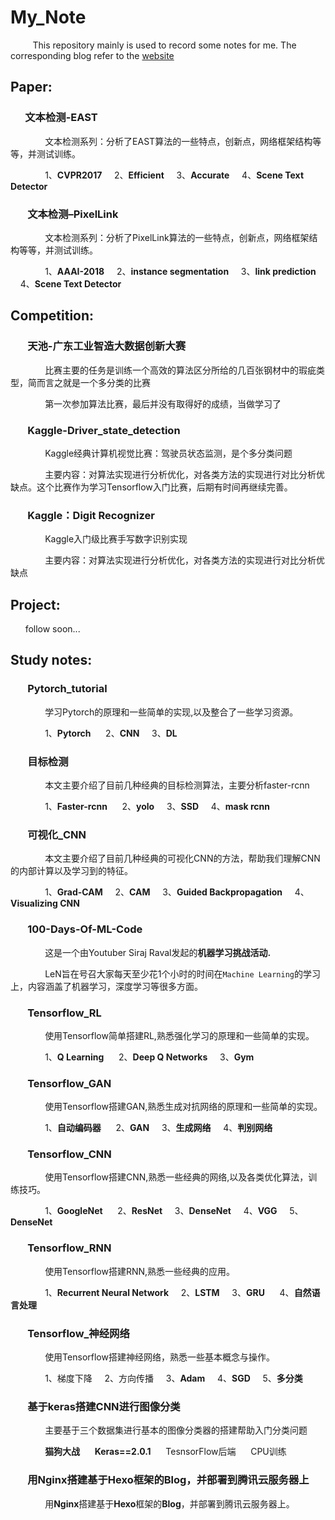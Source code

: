 # My_Note

&#160;&#160;&#160;&#160;&#160;&#160;&#160;&#160; This repository mainly is used to record some notes for me. The corresponding blog refer to the [website](http://weijiawu.com.cn/)

## **Paper:**

### &#160;&#160;&#160;&#160;&#160;&#160;**文本检测-EAST**

&#160;&#160;&#160;&#160;&#160;&#160;&#160;&#160;&#160;&#160;&#160;&#160;&#160;&#160;文本检测系列：分析了EAST算法的一些特点，创新点，网络框架结构等等，并测试训练。

&#160;&#160;&#160;&#160;&#160;&#160;&#160;&#160;&#160;&#160;&#160;&#160;&#160;&#160;1、**CVPR2017**   &#160;&#160;&#160;&#160;2、**Efficient**&#160;&#160;&#160;&#160; 3、**Accurate**  &#160;&#160;&#160;&#160;4、**Scene Text Detector** 

### &#160;&#160;&#160;&#160;&#160;&#160; **文本检测–PixelLink**

&#160;&#160;&#160;&#160;&#160;&#160;&#160;&#160;&#160;&#160;&#160;&#160;&#160;&#160;文本检测系列：分析了PixelLink算法的一些特点，创新点，网络框架结构等等，并测试训练。

&#160;&#160;&#160;&#160;&#160;&#160;&#160;&#160;&#160;&#160;&#160;&#160;&#160;&#160;1、**AAAI-2018**   &#160;&#160;&#160;&#160;2、**instance segmentation**&#160;&#160;&#160;&#160; 3、**link prediction**  &#160;&#160;&#160;&#160;4、**Scene Text Detector** 

## **Competition:**

### &#160;&#160;&#160;&#160;&#160;&#160; **天池-广东工业智造大数据创新大赛**

&#160;&#160;&#160;&#160;&#160;&#160;&#160;&#160;&#160;&#160;&#160;&#160;&#160;&#160;比赛主要的任务是训练一个高效的算法区分所给的几百张钢材中的瑕疵类型，简而言之就是一个多分类的比赛

&#160;&#160;&#160;&#160;&#160;&#160;&#160;&#160;&#160;&#160;&#160;&#160;&#160;&#160;第一次参加算法比赛，最后并没有取得好的成绩，当做学习了


### &#160;&#160;&#160;&#160;&#160;&#160; **Kaggle-Driver_state_detection**

&#160;&#160;&#160;&#160;&#160;&#160;&#160;&#160;&#160;&#160;&#160;&#160;&#160;&#160;Kaggle经典计算机视觉比赛：驾驶员状态监测，是个多分类问题

&#160;&#160;&#160;&#160;&#160;&#160;&#160;&#160;&#160;&#160;&#160;&#160;&#160;&#160;主要内容：对算法实现进行分析优化，对各类方法的实现进行对比分析优缺点。这个比赛作为学习Tensorflow入门比赛，后期有时间再继续完善。

### &#160;&#160;&#160;&#160;&#160;&#160; **Kaggle：Digit Recognizer**

&#160;&#160;&#160;&#160;&#160;&#160;&#160;&#160;&#160;&#160;&#160;&#160;&#160;&#160;Kaggle入门级比赛手写数字识别实现

&#160;&#160;&#160;&#160;&#160;&#160;&#160;&#160;&#160;&#160;&#160;&#160;&#160;&#160;主要内容：对算法实现进行分析优化，对各类方法的实现进行对比分析优缺点

## **Project:**

&#160;&#160;&#160;&#160;&#160;&#160;follow soon...


## **Study notes:**

### &#160;&#160;&#160;&#160;&#160;&#160; **Pytorch_tutorial**

&#160;&#160;&#160;&#160;&#160;&#160;&#160;&#160;&#160;&#160;&#160;&#160;&#160;&#160;学习Pytorch的原理和一些简单的实现,以及整合了一些学习资源。

&#160;&#160;&#160;&#160;&#160;&#160;&#160;&#160;&#160;&#160;&#160;&#160;&#160;&#160;1、**Pytorch** &#160;&#160;&#160;&#160; 2、**CNN** &#160;&#160;&#160;&#160;3、**DL** 


### &#160;&#160;&#160;&#160;&#160;&#160; **目标检测**

&#160;&#160;&#160;&#160;&#160;&#160;&#160;&#160;&#160;&#160;&#160;&#160;&#160;&#160;本文主要介绍了目前几种经典的目标检测算法，主要分析faster-rcnn

&#160;&#160;&#160;&#160;&#160;&#160;&#160;&#160;&#160;&#160;&#160;&#160;&#160;&#160;1、**Faster-rcnn**   &#160;&#160;&#160;&#160;  2、**yolo**&#160;&#160;&#160;&#160; 3、**SSD**  &#160;&#160;&#160;&#160;4、**mask rcnn** 


### &#160;&#160;&#160;&#160;&#160;&#160; **可视化_CNN**

&#160;&#160;&#160;&#160;&#160;&#160;&#160;&#160;&#160;&#160;&#160;&#160;&#160;&#160;本文主要介绍了目前几种经典的可视化CNN的方法，帮助我们理解CNN的内部计算以及学习到的特征。

&#160;&#160;&#160;&#160;&#160;&#160;&#160;&#160;&#160;&#160;&#160;&#160;&#160;&#160;1、**Grad-CAM**   &#160;&#160;&#160;&#160;2、**CAM**&#160;&#160;&#160;&#160; 3、**Guided Backpropagation**  &#160;&#160;&#160;&#160;4、**Visualizing CNN** 


### &#160;&#160;&#160;&#160;&#160;&#160; **100-Days-Of-ML-Code**

&#160;&#160;&#160;&#160;&#160;&#160;&#160;&#160;&#160;&#160;&#160;&#160;&#160;&#160;这是一个由Youtuber Siraj Raval发起的**机器学习挑战活动.**

&#160;&#160;&#160;&#160;&#160;&#160;&#160;&#160;&#160;&#160;&#160;&#160;&#160;&#160;LeN旨在号召大家每天至少花1个小时的时间在`Machine Learning`的学习上，内容涵盖了机器学习，深度学习等很多方面。


### &#160;&#160;&#160;&#160;&#160;&#160; **Tensorflow_RL**

&#160;&#160;&#160;&#160;&#160;&#160;&#160;&#160;&#160;&#160;&#160;&#160;&#160;&#160;使用Tensorflow简单搭建RL,熟悉强化学习的原理和一些简单的实现。

&#160;&#160;&#160;&#160;&#160;&#160;&#160;&#160;&#160;&#160;&#160;&#160;&#160;&#160;1、**Q Learning** &#160;&#160;&#160;&#160; 2、**Deep Q Networks** &#160;&#160;&#160;&#160;3、**Gym** 


### &#160;&#160;&#160;&#160;&#160;&#160; **Tensorflow_GAN**

&#160;&#160;&#160;&#160;&#160;&#160;&#160;&#160;&#160;&#160;&#160;&#160;&#160;&#160;使用Tensorflow搭建GAN,熟悉生成对抗网络的原理和一些简单的实现。

&#160;&#160;&#160;&#160;&#160;&#160;&#160;&#160;&#160;&#160;&#160;&#160;&#160;&#160;1、**自动编码器** &#160;&#160;&#160;&#160; 2、**GAN**&#160;&#160;&#160;&#160;  3、**生成网络**&#160;&#160;&#160;&#160;  4、**判别网络** 


### &#160;&#160;&#160;&#160;&#160;&#160; **Tensorflow_CNN**

&#160;&#160;&#160;&#160;&#160;&#160;&#160;&#160;&#160;&#160;&#160;&#160;&#160;&#160;使用Tensorflow搭建CNN,熟悉一些经典的网络,以及各类优化算法，训练技巧。

&#160;&#160;&#160;&#160;&#160;&#160;&#160;&#160;&#160;&#160;&#160;&#160;&#160;&#160;1、**GoogleNet** &#160;&#160;&#160;&#160; 2、**ResNet**&#160;&#160;&#160;&#160; 3、**DenseNet**&#160;&#160;&#160;&#160; 4、**VGG**&#160;&#160;&#160;&#160; 5、**DenseNet**

### &#160;&#160;&#160;&#160;&#160;&#160; **Tensorflow_RNN**

&#160;&#160;&#160;&#160;&#160;&#160;&#160;&#160;&#160;&#160;&#160;&#160;&#160;&#160;使用Tensorflow搭建RNN,熟悉一些经典的应用。

&#160;&#160;&#160;&#160;&#160;&#160;&#160;&#160;&#160;&#160;&#160;&#160;&#160;&#160;1、**Recurrent Neural Network**&#160;&#160;&#160;&#160; 2、**LSTM** &#160;&#160;&#160;&#160;3、**GRU** &#160;&#160;&#160;&#160; 4、**自然语言处理** 

### &#160;&#160;&#160;&#160;&#160;&#160; **Tensorflow_神经网络**

&#160;&#160;&#160;&#160;&#160;&#160;&#160;&#160;&#160;&#160;&#160;&#160;&#160;&#160;使用Tensorflow搭建神经网络，熟悉一些基本概念与操作。

&#160;&#160;&#160;&#160;&#160;&#160;&#160;&#160;&#160;&#160;&#160;&#160;&#160;&#160;1、梯度下降 &#160;&#160;&#160;&#160;2、方向传播 &#160;&#160;&#160;&#160;3、**Adam** &#160;&#160;&#160;&#160;4、**SGD** &#160;&#160;&#160;&#160;5、**多分类**

### &#160;&#160;&#160;&#160;&#160;&#160; **基于keras搭建CNN进行图像分类**

&#160;&#160;&#160;&#160;&#160;&#160;&#160;&#160;&#160;&#160;&#160;&#160;&#160;&#160;主要基于三个数据集进行基本的图像分类器的搭建帮助入门分类问题

&#160;&#160;&#160;&#160;&#160;&#160;&#160;&#160;&#160;&#160;&#160;&#160;&#160;&#160;**猫狗大战**  &#160;&#160;&#160;&#160;   **Keras==2.0.1**    &#160;&#160;&#160;&#160;  TesnsorFlow后端   &#160;&#160;&#160;&#160;  CPU训练


### &#160;&#160;&#160;&#160;&#160;&#160; **用Nginx搭建基于Hexo框架的Blog，并部署到腾讯云服务器上**

&#160;&#160;&#160;&#160;&#160;&#160;&#160;&#160;&#160;&#160;&#160;&#160;&#160;&#160;用**Nginx**搭建基于**Hexo**框架的**Blog**，并部署到腾讯云服务器上。